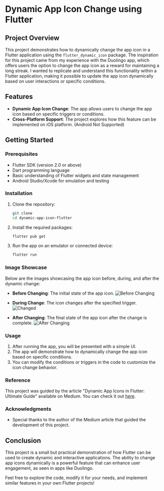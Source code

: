 # Dynamic App Icon Change using Flutter

## Project Overview

This project demonstrates how to dynamically change the app icon in a Flutter application using the `flutter_dynamic_icon` package. The inspiration for this project came from my experience with the Duolingo app, which offers users the option to change the app icon as a reward for maintaining a long streak. I wanted to replicate and understand this functionality within a Flutter application, making it possible to update the app icon dynamically based on user interactions or specific conditions.

## Features

- **Dynamic App Icon Change**: The app allows users to change the app icon based on specific triggers or conditions.
- **Cross-Platform Support**: The project explores how this feature can be implemented on iOS platform. (Android Not Supported)

## Getting Started

### Prerequisites

- Flutter SDK (version 2.0 or above)
- Dart programming language
- Basic understanding of Flutter widgets and state management
- Android Studio/Xcode for emulation and testing

### Installation

1. Clone the repository:
   ```bash
   git clone
   cd dynamic-app-icon-flutter
   ```

2. Install the required packages:
   ```bash
   flutter pub get
   ```

3. Run the app on an emulator or connected device:
   ```bash
   flutter run
   ```

### Image Showcase

Below are the images showcasing the app icon before, during, and after the dynamic change:

- **Before Changing**: The initial state of the app icon.
  ![Before Changing](./assets/app_images/before_changing.png)

- **During Change**: The icon changes after the specified trigger.
  ![Changed](./assets/app_images/changed.png)

- **After Changing**: The final state of the app icon after the change is complete.
  ![After Changing](./assets/app_images/after_changing.png)

### Usage

1. After running the app, you will be presented with a simple UI.
2. The app will demonstrate how to dynamically change the app icon based on specific conditions.
3. You can modify the conditions or triggers in the code to customize the icon change behavior.

### Reference

This project was guided by the article "Dynamic App Icons in Flutter: Ultimate Guide" available on Medium. You can check it out [here](https://medium.com/@jauntybrain/dynamic-app-icons-in-flutter-ultimate-guide-f67f63681b40).


### Acknowledgments

- Special thanks to the author of the Medium article that guided the development of this project.

## Conclusion

This project is a small but practical demonstration of how Flutter can be used to create dynamic and interactive applications. The ability to change app icons dynamically is a powerful feature that can enhance user engagement, as seen in apps like Duolingo.

Feel free to explore the code, modify it for your needs, and implement similar features in your own Flutter projects!